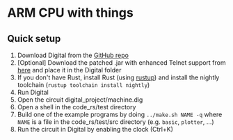 # ARM CPU with things

## Quick setup

1. Download Digital from the [GitHub repo](https://github.com/hneemann/Digital/releases)
2. [Optional] Download the patched .jar with enhanced Telnet support from [here](https://domino.zdimension.fr/poubelle/digital.jar) and place it in the Digital folder
3. If you don't have Rust, install Rust (using [rustup](https://rustup.rs/)) and install the nightly toolchain (`rustup toolchain install nightly`)
4. Run Digital
5. Open the circuit digital_project/machine.dig
6. Open a shell in the code_rs/test directory
7. Build one of the example programs by doing `../make.sh NAME -q` where `NAME` is a file in the code_rs/test/src directory (e.g. `basic`, `plotter`, ...)
8. Run the circuit in Digital by enabling the clock (Ctrl+K)
